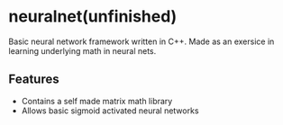 # neuralnet(unfinished)
Basic neural network framework written in C++. Made as an exersice in learning underlying math in neural nets. 
## Features
* Contains a self made matrix math library
* Allows basic sigmoid activated neural networks
  

